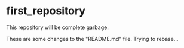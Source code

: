 # first_repository
This repository will be complete garbage.

These are some changes to the "README.md" file.
Trying to rebase...
